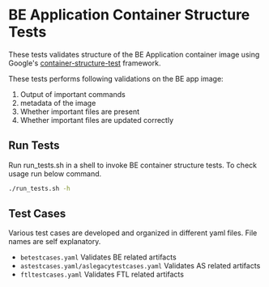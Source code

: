 # BE Application Container Structure Tests
These tests validates structure of the BE Application container image using Google's [container-structure-test](https://github.com/GoogleContainerTools/container-structure-test) framework.

These tests performs following validations on the BE app image:
1. Output of important commands
2. metadata of the image
3. Whether important files are present
4. Whether important files are updated correctly

## Run Tests
Run run_tests.sh in a shell to invoke BE container structure tests. To check usage run below command.
```sh
./run_tests.sh -h
```

## Test Cases
Various test cases are developed and organized in different yaml files. File names are self explanatory.
* `betestcases.yaml` Validates BE related artifacts
* `astestcases.yaml/aslegacytestcases.yaml` Validates AS related artifacts
* `ftltestcases.yaml` Validates FTL related artifacts